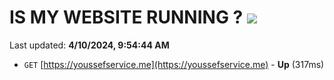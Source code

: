 # IS MY WEBSITE RUNNING ? [![](https://img.shields.io/static/v1?label=Sponsor&message=%E2%9D%A4&logo=GitHub&color=%23fe8e86)](https://github.com/sponsors/<username>)

Last updated: **4/10/2024, 9:54:44 AM**

- `GET` [https://youssefservice.me](https://youssefservice.me) - **Up** (317ms)
